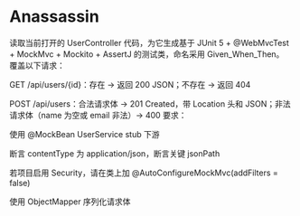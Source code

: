 # Anassassin
读取当前打开的 UserController 代码，为它生成基于 JUnit 5 + @WebMvcTest + MockMvc + Mockito + AssertJ 的测试类，命名采用 Given_When_Then。
覆盖以下请求：

GET /api/users/{id}：存在 → 返回 200 JSON；不存在 → 返回 404

POST /api/users：合法请求体 → 201 Created，带 Location 头和 JSON；非法请求体（name 为空或 email 非法）→ 400
要求：

使用 @MockBean UserService stub 下游

断言 contentType 为 application/json，断言关键 jsonPath

若项目启用 Security，请在类上加 @AutoConfigureMockMvc(addFilters = false)

使用 ObjectMapper 序列化请求体
